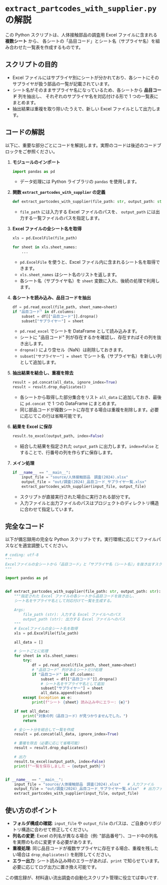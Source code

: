 # `extract_partcodes_with_supplier.py` の解説

この Python スクリプトは、人体接触部品の調査用 Excel ファイルに含まれる **複数シート** から、
各シートの「品目コード」とシート名（サプライヤ名）を組み合わせた一覧表を作成するものです。

## スクリプトの目的

- Excel ファイルにはサプライヤ別にシートが分かれており、各シートにそのサプライヤが扱う部品の一覧が記載されています。
- シート名がそのままサプライヤ名になっているため、各シートから **品目コード** 列を抽出し、
 それぞれのサプライヤ名を対応付ける形で 1 つの一覧表にまとめます。
- 抽出結果は重複を取り除いたうえで、新しい Excel ファイルとして出力します。

## コードの解説

以下に、重要な部分ごとにコードを解説します。実際のコードは後述のコードブロックをご参照ください。

1. **モジュールのインポート**

   ```python
   import pandas as pd
   ```

   - データ処理には Python ライブラリの `pandas` を使用します。

2. **関数 `extract_partcodes_with_supplier` の定義**

   ```python
   def extract_partcodes_with_supplier(file_path: str, output_path: str):
   ```

   - `file_path` には入力する Excel ファイルのパスを、
     `output_path` には出力する一覧ファイルのパスを指定します。

3. **Excel ファイルの全シート名を取得**

   ```python
   xls = pd.ExcelFile(file_path)
   
   for sheet in xls.sheet_names:
       ...
   ```

   - `pd.ExcelFile` を使うと、Excel ファイル内に含まれるシート名を取得できます。
   - `xls.sheet_names` はシート名のリストを返します。
   - 各シート名（サプライヤ名）を `sheet` 変数に入れ、後続の処理で利用します。

4. **各シートを読み込み、品目コードを抽出**

   ```python
   df = pd.read_excel(file_path, sheet_name=sheet)
   if "品目コード" in df.columns:
       subset = df[["品目コード"]].dropna()
       subset["サプライヤー"] = sheet
   ```

   - `pd.read_excel` でシートを DataFrame として読み込みます。
   - シートに "品目コード" 列が存在するかを確認し、存在すればその列を抜き出します。
   - `dropna()` により空セル（NaN）は削除しておきます。
   - `subset["サプライヤー"] = sheet` でシート名（サプライヤ名）を新しい列として追加します。

5. **抽出結果を結合し、重複を除去**

   ```python
   result = pd.concat(all_data, ignore_index=True)
   result = result.drop_duplicates()
   ```

   - 各シートから取得した部分集合をリスト `all_data` に追加しておき、最後に `pd.concat` で 1 つの DataFrame にまとめます。
   - 同じ部品コードが複数シートに存在する場合は重複を削除します。必要に応じてこの行は省略可能です。

6. **結果を Excel に保存**

   ```python
   result.to_excel(output_path, index=False)
   ```

   - 結合した結果を指定された `output_path` に出力します。`index=False` とすることで、行番号の列を作らずに保存します。

7. **メイン処理**

   ```python
   if __name__ == "__main__":
       input_file = "source/人体接触部品　調査(2024).xlsx"
       output_file = "out/調査(2024)_品目コード_サプライヤ一覧.xlsx"
       extract_partcodes_with_supplier(input_file, output_file)
   ```

   - スクリプトが直接実行された場合に実行される部分です。
   - 入力ファイルと出力ファイルのパスはプロジェクトのディレクトリ構造に合わせて指定しています。

## 完全なコード

以下が備忘録用の完全な Python スクリプトです。実行環境に応じてファイルパスなどを適宜調整してください。

```python
# coding: utf-8
"""
Excelファイルの全シートから「品目コード」と「サプライヤ名（シート名）」を抜き出すスクリプト
"""

import pandas as pd


def extract_partcodes_with_supplier(file_path: str, output_path: str):
    """指定された Excel ファイルの各シートから品目コードを抜き出し、
    シート名をサプライヤ名として対応付けて一覧を生成する。
    
    Args:
        file_path (str): 入力する Excel ファイルへのパス
        output_path (str): 出力する Excel ファイルへのパス
    """
    # Excelファイルの全シート名を取得
    xls = pd.ExcelFile(file_path)

    all_data = []

    # シートごとに処理
    for sheet in xls.sheet_names:
        try:
            df = pd.read_excel(file_path, sheet_name=sheet)
            # "品目コード" 列があるシートだけ処理
            if "品目コード" in df.columns:
                subset = df[["品目コード"]].dropna()
                # シート名をサプライヤ名として追加
                subset["サプライヤー"] = sheet
                all_data.append(subset)
        except Exception as e:
            print(f"シート {sheet} 読み込み中にエラー: {e}")

    if not all_data:
        print("対象の列（品目コード）が見つかりませんでした。")
        return

    # 全シート分を結合して一覧を作成
    result = pd.concat(all_data, ignore_index=True)

    # 重複を除去（必要に応じて省略可能）
    result = result.drop_duplicates()

    # 出力
    result.to_excel(output_path, index=False)
    print(f"一覧を保存しました → {output_path}")


if __name__ == "__main__":
    input_file = "source/人体接触部品　調査(2024).xlsx"   # 入力ファイル
    output_file = "out/調査(2024)_品目コード_サプライヤ一覧.xlsx"  # 出力ファイル
    extract_partcodes_with_supplier(input_file, output_file)
```

## 使い方のポイント

- **フォルダ構成の確認**: `input_file` や `output_file` のパスは、ご自身のリポジトリ構造に合わせて修正してください。
- **列名の変更**: Excel の列名が異なる場合（例: "部品番号"）、コード中の列名を実際のものに変更する必要があります。
- **重複処理**: 同じ品目コードが複数サプライヤに存在する場合、重複を残したい場合は `drop_duplicates()` を削除してください。
- **エラー出力**: シート読み込み時のエラーがあれば、`print` で知らせています。必要に応じてログ出力に置き換え可能です。

この備忘録が、材料違い流出調査の自動化スクリプト管理に役立てば幸いです.
